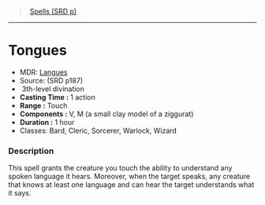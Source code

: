 ﻿---
!SpellItem
Family: SpellVO
Name: Tongues
Type: divination
Level: 3
CastingTime: 1 action
Range: Touch
Components: V, M (a small clay model of a ziggurat)
Duration: 1 hour
Classes: Bard, Cleric, Sorcerer, Warlock, Wizard
Source: (SRD p187)
AltName: '[Langues](hd_spells_langues.md)'
Id: spells_vo.md#tongues
ParentLink: spells_vo.md#spells-srd-p
ParentName: Spells (SRD p)
NameLevel: 1
Attributes:
  Name: Tongues
  Markdown: >+
    # <!--Name-->Tongues<!--/Name-->


    - MDR: <!--AltName-->[Langues](hd_spells_langues.md)<!--/AltName-->

    - Source: <!--Source-->(SRD p187)<!--/Source-->

    -  <!--Level-->3<!--/Level-->th-level <!--Type-->divination<!--/Type-->

    - **Casting Time :** <!--CastingTime-->1 action<!--/CastingTime-->

    - **Range :** <!--Range-->Touch<!--/Range-->

    - **Components :** <!--Components-->V, M (a small clay model of a ziggurat)<!--/Components-->

    - **Duration :** <!--Duration-->1 hour<!--/Duration-->

    - Classes: <!--Classes-->Bard, Cleric, Sorcerer, Warlock, Wizard<!--/Classes-->


    ### Description


    This spell grants the creature you touch the ability to understand any spoken language it hears. Moreover, when the target speaks, any creature that knows at least one language and can hear the target understands what it says.

  AltName: '[Langues](hd_spells_langues.md)'
  Source: (SRD p187)
  Level: 3
  Type: divination
  CastingTime: 1 action
  Range: Touch
  Components: V, M (a small clay model of a ziggurat)
  Duration: 1 hour
  Classes: Bard, Cleric, Sorcerer, Warlock, Wizard
AttributesDictionary: >+
  Name: Tongues

  Markdown: >+

    # <!--Name-->Tongues<!--/Name-->





    - MDR: <!--AltName-->[Langues](hd_spells_langues.md)<!--/AltName-->



    - Source: <!--Source-->(SRD p187)<!--/Source-->



    -  <!--Level-->3<!--/Level-->th-level <!--Type-->divination<!--/Type-->



    - **Casting Time :** <!--CastingTime-->1 action<!--/CastingTime-->



    - **Range :** <!--Range-->Touch<!--/Range-->



    - **Components :** <!--Components-->V, M (a small clay model of a ziggurat)<!--/Components-->



    - **Duration :** <!--Duration-->1 hour<!--/Duration-->



    - Classes: <!--Classes-->Bard, Cleric, Sorcerer, Warlock, Wizard<!--/Classes-->





    ### Description





    This spell grants the creature you touch the ability to understand any spoken language it hears. Moreover, when the target speaks, any creature that knows at least one language and can hear the target understands what it says.



  AltName: '[Langues](hd_spells_langues.md)'

  Source: (SRD p187)

  Level: 3

  Type: divination

  CastingTime: 1 action

  Range: Touch

  Components: V, M (a small clay model of a ziggurat)

  Duration: 1 hour

  Classes: Bard, Cleric, Sorcerer, Warlock, Wizard

---
> [Spells (SRD p)](srd_spells.md)

---

# Tongues

- MDR: [Langues](hd_spells_langues.md)
- Source: (SRD p187)
-  3th-level divination
- **Casting Time :** 1 action
- **Range :** Touch
- **Components :** V, M (a small clay model of a ziggurat)
- **Duration :** 1 hour
- Classes: Bard, Cleric, Sorcerer, Warlock, Wizard

### Description

This spell grants the creature you touch the ability to understand any spoken language it hears. Moreover, when the target speaks, any creature that knows at least one language and can hear the target understands what it says.

